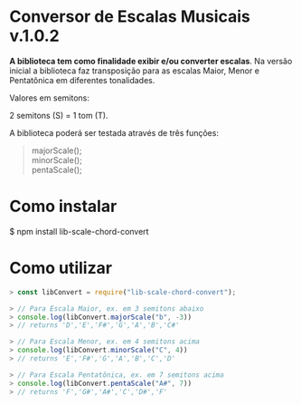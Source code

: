 # Conversor de Escalas Musicais v.1.0.2

**A biblioteca tem como finalidade exibir e/ou converter escalas**. Na versão inicial a biblioteca faz transposição para as escalas Maior, Menor e Pentatônica em diferentes tonalidades. 

Valores em semitons: <br>

2 semitons (S) = 1 tom (T).


A biblioteca poderá ser testada através de três funções: 
>majorScale();  <br>
>minorScale();   <br>
>pentaScale();

# Como instalar
$  npm install lib-scale-chord-convert

# Como utilizar

```js
> const libConvert = require("lib-scale-chord-convert");

> // Para Escala Maior, ex. em 3 semitons abaixo
> console.log(libConvert.majorScale("b", -3))
> // returns 'D','E','F#','G','A','B','C#'

> // Para Escala Menor, ex. em 4 semitons acima
> console.log(libConvert.minorScale("C", 4))
> // returns 'E','F#','G','A','B','C','D'

> // Para Escala Pentatônica, ex. em 7 semitons acima
> console.log(libConvert.pentaScale("A#", 7))
> // returns 'F','G#','A#','C','D#','F'
```